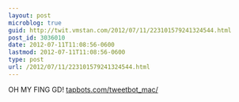 ```yaml
---
layout: post
microblog: true
guid: http://twit.vmstan.com/2012/07/11/223101579241324544.html
post_id: 3036010
date: 2012-07-11T11:08:56-0600
lastmod: 2012-07-11T11:08:56-0600
type: post
url: /2012/07/11/223101579241324544.html
---
```

OH MY FING GD! <a href="http://tapbots.com/tweetbot_mac/">tapbots.com/tweetbot_mac/</a>
